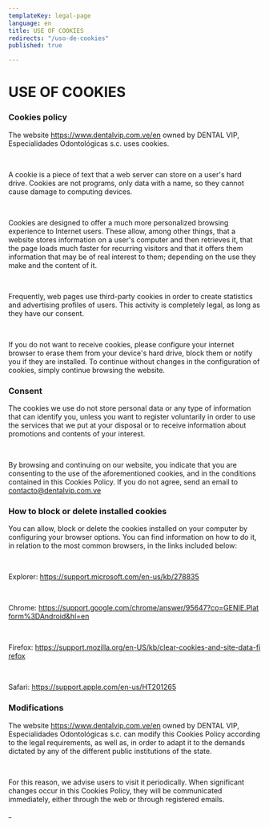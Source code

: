 ```yaml
---
templateKey: legal-page
language: en
title: USE OF COOKIES
redirects: "/uso-de-cookies"
published: true

---
```

<div class="dv-cookies-policy container-fluid dv-main-menu"> <h1 class="dv-page-titles text-left">USE OF COOKIES</h1> <h3 class="dv-page-titles text-left">Cookies policy</h3> <div class="paragraph-group"> <p> The website <a class="dv-link-green" href="/en/">https://www.dentalvip.com.ve/en</a> owned by DENTAL VIP, Especialidades Odontológicas s.c. uses cookies. </p> <br /> <p> A cookie is a piece of text that a web server can store on a user's hard drive. Cookies are not programs, only data with a name, so they cannot cause damage to computing devices. </p> <br /> <p> Cookies are designed to offer a much more personalized browsing experience to Internet users. These allow, among other things, that a website stores information on a user's computer and then retrieves it, that the page loads much faster for recurring visitors and that it offers them information that may be of real interest to them; depending on the use they make and the content of it. </p> <br /> <p> Frequently, web pages use third-party cookies in order to create statistics and advertising profiles of users. This activity is completely legal, as long as they have our consent. </p> <br /> <p> If you do not want to receive cookies, please configure your internet browser to erase them from your device's hard drive, block them or notify you if they are installed. To continue without changes in the configuration of cookies, simply continue browsing the website. </p> </div> <h3 class="dv-page-titles text-left">Consent</h3> <div class="paragraph-group"> <p> The cookies we use do not store personal data or any type of information that can identify you, unless you want to register voluntarily in order to use the services that we put at your disposal or to receive information about promotions and contents of your interest. </p> <br /> <p> By browsing and continuing on our website, you indicate that you are consenting to the use of the aforementioned cookies, and in the conditions contained in this Cookies Policy. If you do not agree, send an email to <a class="dv-link-green" href="mailto:contacto@dentalvip.com.ve" >contacto@dentalvip.com.ve</a > </p> </div> <h3 class="dv-page-titles text-left"> How to block or delete installed cookies </h3> <div class="paragraph-group"> <p> You can allow, block or delete the cookies installed on your computer by configuring your browser options. You can find information on how to do it, in relation to the most common browsers, in the links included below: </p> <br /> <p> Explorer: <a target="_blank" rel="noopener noreferrer" _lass="dv-link-green"
href="https://support.microsoft.com/en-us/kb/278835"
style="word-break: break-all;"
>https://support.microsoft.com/en-us/kb/278835</a
>
</p>
<br />
<p>
Chrome:
<a
target="_blank"
rel="noopener noreferrer"
class="dv-link-green"
href="https://support.google.com/chrome/answer/95647?co=GENIE.Platform%3DAndroid&hl=en"
style="word-break: break-all;"
>https://support.google.com/chrome/answer/95647?co=GENIE.Platform%3DAndroid&hl=en</a
>
</p>
<br />
<p>
Firefox:
<a
target="_blank"
rel="noopener noreferrer"
class="dv-link-green"
href="https://support.mozilla.org/en-US/kb/clear-cookies-and-site-data-firefox"
style="word-break: break-all;"
>https://support.mozilla.org/en-US/kb/clear-cookies-and-site-data-firefox</a
>
</p>
<br />
<p>
Safari:
<a
target="_blank"
rel="noopener noreferrer"
lass="dv-link-green"
href="https://support.apple.com/en-us/HT201265"
style="word-break: break-all;"
>https://support.apple.com/en-us/HT201265</a
>
</p>
</div>
<h3 class="dv-page-titles text-left">Modifications</h3>
<div class="paragraph-group">
<p>
The website
<a class="dv-link-green" href="/en">https://www.dentalvip.com.ve/en</a>
owned by DENTAL VIP, Especialidades Odontológicas s.c. can modify this
Cookies Policy according to the legal requirements, as well as, in order
to adapt it to the demands dictated by any of the different public
institutions of the state.
</p>
<br />
<p>
For this reason, we advise users to visit it periodically. When
significant changes occur in this Cookies Policy, they will be
communicated immediately, either through the web or through registered
emails.
</p>
</div>
_</div>